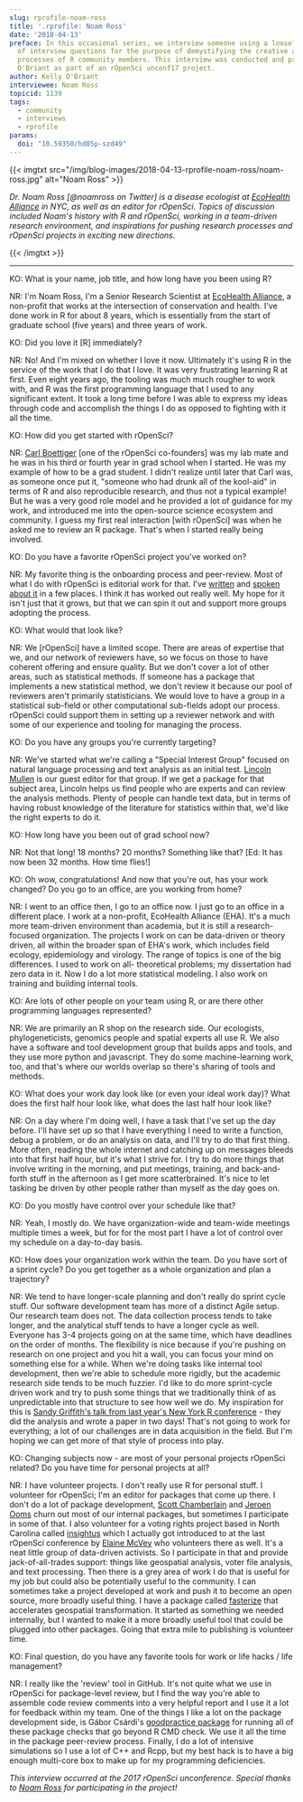 ```yaml
---
slug: rprofile-noam-ross
title: '.rprofile: Noam Ross'
date: '2018-04-13'
preface: In this occasional series, we interview someone using a loosely defined set
  of interview questions for the purpose of demystifying the creative and development
  processes of R community members. This interview was conducted and prepared by Kelly
  O'Briant as part of an rOpenSci unconf17 project.
author: Kelly O'Briant
interviewee: Noam Ross
topicid: 1139
tags:
  - community
  - interviews
  - rprofile
params:
  doi: "10.59350/hd85p-szd49"
---
```


{{< imgtxt src="/img/blog-images/2018-04-13-rprofile-noam-ross/noam-ross.jpg" alt="Noam Ross" >}}

_Dr. Noam Ross [@noamross on Twitter] is a disease ecologist at [EcoHealth Alliance](https://www.ecohealthalliance.org/) in NYC, as well as an editor for rOpenSci. Topics of discussion included Noam's history with R and rOpenSci, working in a team-driven research environment, and inspirations for pushing research processes and rOpenSci projects in exciting new directions._

{{< /imgtxt >}}

---

KO: What is your name, job title, and how long have you been using R?

NR: I'm Noam Ross, I'm a Senior Research Scientist at [EcoHealth Alliance](https://www.ecohealthalliance.org/), a non-profit that works at the intersection of conservation and health. I've done work in R for about 8 years, which is essentially from the start of graduate school (five years) and three years of work.

KO: Did you love it [R] immediately?

NR: No! And I'm mixed on whether I love it now. Ultimately it's using R in the service of the work that I do that I love. It was very frustrating learning R at first. Even eight years ago, the tooling was much much rougher to work with, and R was the first programming language that I used to any significant extent. It took a long time before I was able to express my ideas through code and accomplish the things I do as opposed to fighting with it all the time.

KO: How did you get started with rOpenSci?

NR: [Carl Boettiger](https://twitter.com/cboettig) [one of the rOpenSci co-founders] was my lab mate and he was in his third or fourth year in grad school when I started. He was my example of how to be a grad student. I didn't realize until later that Carl was, as someone once put it, "someone who had drunk all of the kool-aid" in terms of R and also reproducible research, and thus not a typical example! But he was a very good role model and he provided a lot of guidance for my work, and introduced me into the open-source science ecosystem and community. I guess my first real interaction [with rOpenSci] was when he asked me to review an R package. That's when I started really being involved.

KO: Do you have a favorite rOpenSci project you've worked on?

NR: My favorite thing is the onboarding process and peer-review. Most of what I do with rOpenSci is editorial work for that. I've [written](https://www.numfocus.org/blog/how-ropensci-uses-code-review-to-promote-reproducible-science/) and [spoken about it](https://youtu.be/Dc6qnwbJbTU) in a few places. I think it has worked out really well. My hope for it isn't just that it grows, but that we can spin it out and support more groups adopting the process.

KO: What would that look like?

NR: We [rOpenSci] have a limited scope. There are areas of expertise that we, and our network of reviewers have, so we focus on those to have coherent offering and ensure quality. But we don't cover a lot of other areas, such as statistical methods. If someone has a package that implements a new statistical method, we don't review it because our pool of reviewers aren't primarily statisticians. We would love to have a group in a statistical sub-field or other computational sub-fields adopt our process. rOpenSci could support them in setting up a reviewer network and with some of our experience and tooling for managing the process.

KO: Do you have any groups you're currently targeting?

NR: We've started what we're calling a "Special Interest Group" focused on natural language processing and text analysis as an initial test. [Lincoln Mullen](https://lincolnmullen.com/) is our guest editor for that group. If we get a package for that subject area, Lincoln helps us find people who are experts and can review the analysis methods. Plenty of people can handle text data, but in terms of having robust knowledge of the literature for statistics within that, we'd like the right experts to do it.

KO: How long have you been out of grad school now?

NR: Not that long! 18 months? 20 months? Something like that? [Ed: It has now been 32 months. How time flies!]

KO: Oh wow, congratulations! And now that you're out, has your work changed? Do you go to an office, are you working from home?

NR: I went to an office then, I go to an office now. I just go to an office in a different place. I work at a non-profit, EcoHealth Alliance (EHA). It's a much more team-driven environment than academia, but it is still a research-focused organization.  The projects I work on can be data-driven or theory driven, all within the broader span of EHA's work, which includes field ecology, epidemiology and virology. The range of topics is one of the big differences. I used to work on all- theoretical problems; my dissertation had zero data in it. Now I do a lot more statistical modeling. I also work on training and building internal tools.

KO: Are lots of other people on your team using R, or are there other programming languages represented?

NR: We are primarily an R shop on the research side. Our ecologists, phylogeneticists, genomics people and spatial experts all use R. We also have a software and tool development group that builds apps and tools, and they use more python and javascript. They do some machine-learning work, too, and that's where our worlds overlap so there's sharing of tools and methods.

KO: What does your work day look like (or even your ideal work day)? What does the first half hour look like, what does the last half hour look like?

NR: On a day where I'm doing well, I have a task that I've set up the day before. I'll have set up so that I have everything I need to write a function, debug a problem, or do an analysis on data, and I'll try to do that first thing. More often, reading the whole internet and catching up on messages bleeds into that first half hour, but it's what I strive for. I try to do more things that involve writing in the morning, and put meetings, training, and back-and-forth stuff in the afternoon as I get more scatterbrained. It's nice to let tasking be driven by other people rather than myself as the day goes on.

KO: Do you mostly have control over your schedule like that?

NR: Yeah, I mostly do. We have organization-wide and team-wide meetings multiple times a week, but for for the most part I have a lot of control over my schedule on a day-to-day basis.

KO: How does your organization work within the team. Do you have sort of a sprint cycle? Do you get together as a whole organization and plan a trajectory?

NR: We tend to have longer-scale planning and don't really do sprint cycle stuff. Our software development team has more of a distinct Agile setup. Our research team does not. The data collection process tends to take longer, and the analytical stuff tends to have a longer cycle as well. Everyone has 3-4 projects going on at the same time, which have deadlines on the order of months. The flexibility is nice because if you're pushing on research on one project and you hit a wall, you can focus your mind on something else for a while.
When we're doing tasks like internal tool development, then we're able to schedule more rigidly, but the academic research side tends to be much fuzzier. I'd like to do more sprint-cycle driven work and try to push some things that we traditionally think of as unpredictable into that structure to see how well we do. My inspiration for this is [Sandy Griffith's talk from last year's New York R conference](https://youtu.be/5JYiNeWOtuw) - they did the analysis and wrote a paper in two days! That's not going to work for everything; a lot of our challenges are in data acquisition in the field. But I'm hoping we can get more of that style of process into play.

KO: Changing subjects now - are most of your personal projects rOpenSci related? Do you have time for personal projects at all?

NR: I have volunteer projects. I don't really use R for personal stuff. I volunteer for rOpenSci; I'm an editor for packages that come up there. I don't do a lot of package development, [Scott Chamberlain](https://twitter.com/sckottie?lang=en) and [Jeroen Ooms](https://twitter.com/opencpu) churn out most of our internal packages, but sometimes I participate in some of that.
I also volunteer for a voting rights project based in North Carolina called [insightus](https://insight-us.org/) which I actually got introduced to at the last rOpenSci conference by [Elaine McVey](https://twitter.com/eamcvey) who volunteers there as well. It's a neat little group of data-driven activists. So I participate in that and provide jack-of-all-trades support: things like geospatial analysis, voter file analysis, and text processing.
Then there is a grey area of work I do that is useful for my job but could also be potentially useful to the community. I can sometimes take a project developed at work and push it to become an open source, more broadly useful thing. I have a package called [fasterize](https://github.com/ecohealthalliance/fasterize) that accelerates geospatial transformation. It started as something we needed internally, but I wanted to make it a more broadly useful tool that could be plugged into other packages. Going that extra mile to publishing is volunteer time.

KO: Final question, do you have any favorite tools for work or life hacks / life management?

NR: I really like the 'review' tool in GitHub. It's not quite what we use in rOpenSci for package-level review, but I find the way you're able to assemble code review comments into a  very helpful report and I use it a lot for feedback within my team. One of the things I like a lot on the package development side, is Gábor Csárdi's [goodpractice package](https://github.com/MangoTheCat/goodpractice) for running all of these package checks that go beyond R CMD check.  We use it all the time in the package peer-review process. Finally, I do a lot of intensive simulations so I use a lot of C++ and Rcpp, but my best hack is to have a big enough multi-core box to make up for my programming deficiencies.

_This interview occurred at the 2017 rOpenSci unconference. Special thanks to [Noam Ross](https://twitter.com/noamross) for participating in the project!_
